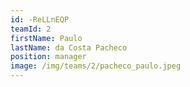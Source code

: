 ```yaml
---
id: -ReLLnEQP
teamId: 2
firstName: Paulo
lastName: da Costa Pacheco
position: manager
image: /img/teams/2/pacheco_paulo.jpeg
---
```

